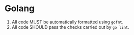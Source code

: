 # Golang

1. All code MUST be automatically formatted using `gofmt`.
1. All code SHOULD pass the checks carried out by `go lint`.
